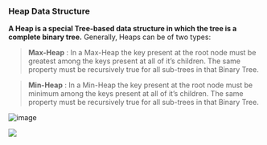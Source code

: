 ### Heap Data Structure 

**A Heap is a special Tree-based data structure in which the tree is a complete binary tree.** Generally, Heaps can be of two types: 
> **Max-Heap** : In a Max-Heap the key present at the root node must be greatest among the keys present at all of it’s children. The same property must be recursively true for all sub-trees in that Binary Tree.

> **Min-Heap** : In a Min-Heap the key present at the root node must be minimum among the keys present at all of it’s children. The same property must be recursively true for all sub-trees in that Binary Tree.


![image](https://user-images.githubusercontent.com/63524824/148676873-52a78939-a848-4cc1-924a-c4587d9bdda6.png)

<img src="../../../../images/heap.png" >
